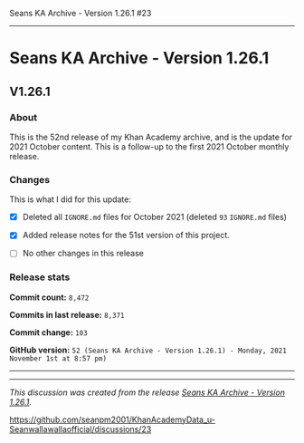 Seans KA Archive - Version 1.26.1 #23

***

# Seans KA Archive - Version 1.26.1

## V1.26.1

### About

This is the 52nd release of my Khan Academy archive, and is the update for 2021 October content. This is a follow-up to the first 2021 October monthly release.

### Changes

This is what I did for this update:

- [x] Deleted all `IGNORE.md` files for October 2021 (deleted `93` `IGNORE.md` files)

<!--
- [x] Added data for 2021 October
!-->

- [x] Added release notes for the 51st version of this project.

<!-- - [x] Added data for 2021 September !-->

- [ ] No other changes in this release

### Release stats

**Commit count:** `8,472`

**Commits in last release:** `8,371`

**Commit change:** `103`

**GitHub version:** `52 (Seans KA Archive - Version 1.26.1) - Monday, 2021 November 1st at 8:57 pm)`

***


<hr /><em>This discussion was created from the release <a href='https://github.com/seanpm2001/KhanAcademyData_u-Seanwallawallaofficial/releases/tag/V1.26.1'>Seans KA Archive - Version 1.26.1</a>.</em>

https://github.com/seanpm2001/KhanAcademyData_u-Seanwallawallaofficial/discussions/23


